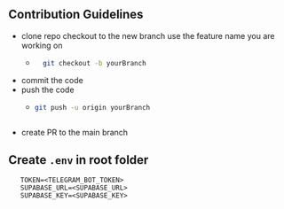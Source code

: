 ## Contribution Guidelines
- clone repo
checkout to the new branch use the feature name you are working on 
    - ```bash
        git checkout -b yourBranch
      ```
- commit the code
- push the code
    - ```bash
      git push -u origin yourBranch
     ```
- create PR to the main branch

## Create `.env` in root folder

```env
   TOKEN=<TELEGRAM_BOT_TOKEN>
   SUPABASE_URL=<SUPABASE_URL>
   SUPABASE_KEY=<SUPABASE_KEY>
```

    
